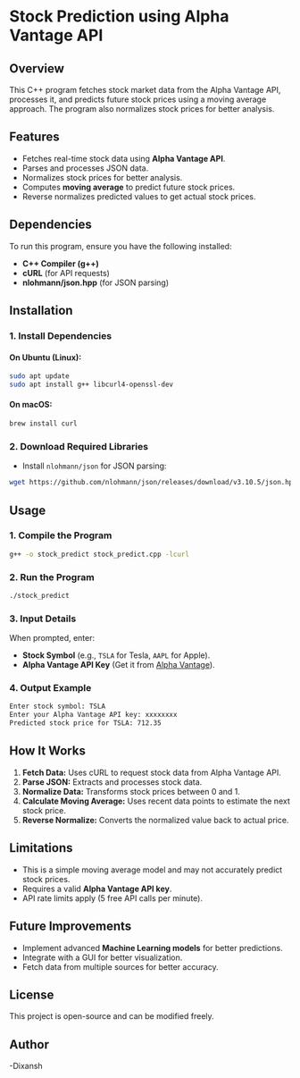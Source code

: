 # Stock Prediction using Alpha Vantage API

## Overview
This C++ program fetches stock market data from the Alpha Vantage API, processes it, and predicts future stock prices using a moving average approach. The program also normalizes stock prices for better analysis.

## Features
- Fetches real-time stock data using **Alpha Vantage API**.
- Parses and processes JSON data.
- Normalizes stock prices for better analysis.
- Computes **moving average** to predict future stock prices.
- Reverse normalizes predicted values to get actual stock prices.

## Dependencies
To run this program, ensure you have the following installed:
- **C++ Compiler (g++)**
- **cURL** (for API requests)
- **nlohmann/json.hpp** (for JSON parsing)

## Installation

### 1. Install Dependencies
#### On Ubuntu (Linux):
```sh
sudo apt update
sudo apt install g++ libcurl4-openssl-dev
```
#### On macOS:
```sh
brew install curl
```

### 2. Download Required Libraries
- Install `nlohmann/json` for JSON parsing:
```sh
wget https://github.com/nlohmann/json/releases/download/v3.10.5/json.hpp -O json.hpp
```

## Usage

### 1. Compile the Program
```sh
g++ -o stock_predict stock_predict.cpp -lcurl
```

### 2. Run the Program
```sh
./stock_predict
```

### 3. Input Details
When prompted, enter:
- **Stock Symbol** (e.g., `TSLA` for Tesla, `AAPL` for Apple).
- **Alpha Vantage API Key** (Get it from [Alpha Vantage](https://www.alphavantage.co)).

### 4. Output Example
```sh
Enter stock symbol: TSLA
Enter your Alpha Vantage API key: xxxxxxxx
Predicted stock price for TSLA: 712.35
```

## How It Works
1. **Fetch Data:** Uses cURL to request stock data from Alpha Vantage API.
2. **Parse JSON:** Extracts and processes stock data.
3. **Normalize Data:** Transforms stock prices between 0 and 1.
4. **Calculate Moving Average:** Uses recent data points to estimate the next stock price.
5. **Reverse Normalize:** Converts the normalized value back to actual price.

## Limitations
- This is a simple moving average model and may not accurately predict stock prices.
- Requires a valid **Alpha Vantage API key**.
- API rate limits apply (5 free API calls per minute).

## Future Improvements
- Implement advanced **Machine Learning models** for better predictions.
- Integrate with a GUI for better visualization.
- Fetch data from multiple sources for better accuracy.

## License
This project is open-source and can be modified freely.

## Author
-Dixansh


